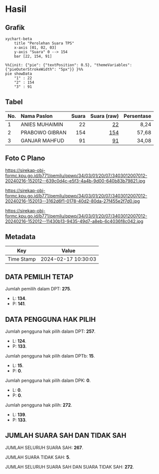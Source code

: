 # Hasil

## Grafik

```mermaid
xychart-beta
    title "Perolehan Suara TPS"
    x-axis [01, 02, 03]
    y-axis "Suara" 0 --> 154
    bar [22, 154, 91]
```

```mermaid
%%{init: {"pie": {"textPosition": 0.5}, "themeVariables": {"pieOuterStrokeWidth": "5px"}} }%%
pie showData
    "1" : 22
    "2" : 154
    "3" : 91
```

## Tabel

| No. | Nama Paslon    | Suara | Suara (raw) | Persentase |
|:--- |:-------------- | -----:| -----------:| ----------:|
| 1   | ANIES MUHAIMIN | 22    | [22][p-1]   | 8,24       |
| 2   | PRABOWO GIBRAN | 154   | [154][p-2]  | 57,68      |
| 3   | GANJAR MAHFUD  | 91    | [91][p-3]   | 34,08      |


[p-1]: https://github.com/gigit-pemilu/pemilu-2024-34-di-yogyakarta/blob/main/pilpres/hitung-suara/sub/34-di-yogyakarta/sub/03-gunungkidul/sub/01-wonosari/sub/2007-baleharjo/sub/012-tps/sub/paslon-1.txt
[p-2]: https://github.com/gigit-pemilu/pemilu-2024-34-di-yogyakarta/blob/main/pilpres/hitung-suara/sub/34-di-yogyakarta/sub/03-gunungkidul/sub/01-wonosari/sub/2007-baleharjo/sub/012-tps/sub/paslon-2.txt
[p-3]: https://github.com/gigit-pemilu/pemilu-2024-34-di-yogyakarta/blob/main/pilpres/hitung-suara/sub/34-di-yogyakarta/sub/03-gunungkidul/sub/01-wonosari/sub/2007-baleharjo/sub/012-tps/sub/paslon-3.txt

## Foto C Plano

https://sirekap-obj-formc.kpu.go.id/b771/pemilu/ppwp/34/03/01/20/07/3403012007012-20240216-152012--639c0d4c-e5f3-4a4b-9d00-640b83b79821.jpg

https://sirekap-obj-formc.kpu.go.id/b771/pemilu/ppwp/34/03/01/20/07/3403012007012-20240216-152013--3162d6f1-0178-40d2-80da-27f455e2f7d0.jpg

https://sirekap-obj-formc.kpu.go.id/b771/pemilu/ppwp/34/03/01/20/07/3403012007012-20240216-152012--11430b13-9435-49d7-a8eb-6c4036f8c042.jpg


## Metadata

| Key        | Value               |
| ---------- | ------------------- |
| Time Stamp | 2024-02-17 10:30:03 |


## DATA PEMILIH TETAP

Jumlah pemilih dalam DPT: **275**.
 * L: **134**.
 * P: **141**.

## DATA PENGGUNA HAK PILIH

Jumlah pengguna hak pilih dalam DPT: **257**.
 * L: **124**.
 * P: **133**.

Jumlah pengguna hak pilih dalam DPTb: **15**.
 * L: **15**.
 * P: **0**.

Jumlah pengguna hak pilih dalam DPK: **0**.
 * L: **0**.
 * P: **0**.

Jumlah pengguna hak pilih: **272**.
 * L: **139**.
 * P: **133**.

## JUMLAH SUARA SAH DAN TIDAK SAH

JUMLAH SELURUH SUARA SAH: **267**.

JUMLAH SUARA TIDAK SAH: **5**.

JUMLAH SELURUH SUARA SAH DAN SUARA TIDAK SAH: **272**.


